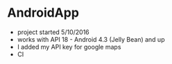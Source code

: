 # AndroidApp

- project started 5/10/2016
- works with API 18 - Android 4.3 (Jelly Bean) and up
- I added my API key for google maps
- CI

